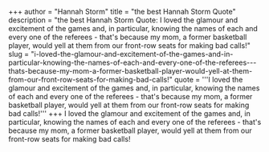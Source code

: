 +++
author = "Hannah Storm"
title = "the best Hannah Storm Quote"
description = "the best Hannah Storm Quote: I loved the glamour and excitement of the games and, in particular, knowing the names of each and every one of the referees - that's because my mom, a former basketball player, would yell at them from our front-row seats for making bad calls!"
slug = "i-loved-the-glamour-and-excitement-of-the-games-and-in-particular-knowing-the-names-of-each-and-every-one-of-the-referees---thats-because-my-mom-a-former-basketball-player-would-yell-at-them-from-our-front-row-seats-for-making-bad-calls!"
quote = '''I loved the glamour and excitement of the games and, in particular, knowing the names of each and every one of the referees - that's because my mom, a former basketball player, would yell at them from our front-row seats for making bad calls!'''
+++
I loved the glamour and excitement of the games and, in particular, knowing the names of each and every one of the referees - that's because my mom, a former basketball player, would yell at them from our front-row seats for making bad calls!
